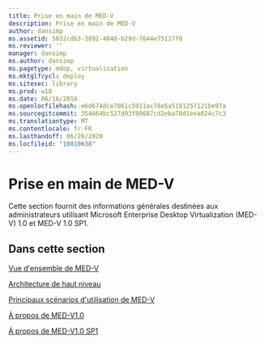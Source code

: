 ```yaml
---
title: Prise en main de MED-V
description: Prise en main de MED-V
author: dansimp
ms.assetid: 5832cdb3-3892-4048-b29d-7644e75117f0
ms.reviewer: ''
manager: dansimp
ms.author: dansimp
ms.pagetype: mdop, virtualization
ms.mktglfcycl: deploy
ms.sitesec: library
ms.prod: w10
ms.date: 06/16/2016
ms.openlocfilehash: e6d674dce7061c5911ac78e5a5181257121be97a
ms.sourcegitcommit: 354664bc527d93f80687cd2eba70d1eea024c7c3
ms.translationtype: MT
ms.contentlocale: fr-FR
ms.lasthandoff: 06/26/2020
ms.locfileid: "10810638"
---
```

# Prise en main de MED-V


Cette section fournit des informations générales destinées aux administrateurs utilisant Microsoft Enterprise Desktop Virtualization (MED-V) 1.0 et MED-V 1.0 SP1.

## Dans cette section


<a href="" id="overview-of-med-v"></a>[Vue d'ensemble de MED-V](overview-of-med-v.md)  

<a href="" id="high-level-architecture"></a>[Architecture de haut niveau](high-level-architecturemedv.md)  

<a href="" id="key-scenarios-for-using-med-v"></a>[Principaux scénarios d'utilisation de MED-V](key-scenarios-for-using-med-v.md)  

<a href="" id="about-med-v-1-0"></a>[À propos de MED-V1.0](about-med-v-10.md)  

<a href="" id="about-med-v-1-0-sp1"></a>[À propos de MED-V1.0 SP1](about-med-v-10-sp1.md)  

 

 





